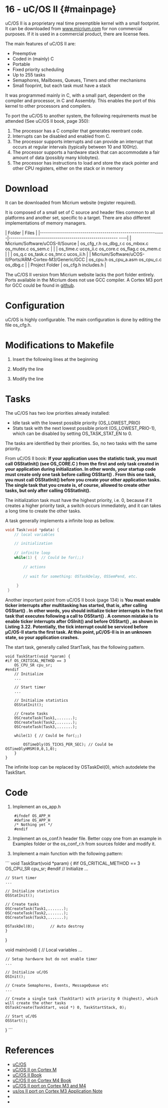 
16 - uC/OS II {#mainpage}
============

uC/OS II is a proprietary real time preemptible kernel with a small footprint. It can be downloaded from www.micrium.com for non commercial purposes. If it is used in a commercial product, there are license fees.

The main features of uC/OS II are:

* Preemptive
* Coded in (mainly) C
* Portable
* Fixed priority scheduling
* Up to 255 tasks
* Semaphores, Mailboxes, Queues, Timers and other mechanisms
* Small fooprint, but each task must have a stack

It was programmed mainly in C, with a small part, dependent on the compiler and processor, in C and Assembly. This enables the port of this kernel to other processors and compilers.

To port the uC/OS to another system, the following requirements must be attended (See uC/OS II book, page 350):

1. The processor has a C compiler that generates reentrant code.
2. Interrupts can be disabled and enabled from C.
3. The processor supports interrupts and can provide an interrupt that occurs at regular intervals (typically between 10 and 100Hz).
4. The processor supports a hardware stack that can accommodate a fair amount of data (possibly many kilobytes).
5. The processor has instructions to load and store the stack pointer and other CPU registers, either on the stack or in memory

# Download

It can be downloaded from Micrium website (register required). 


It is composed of a small set of C source and header files common to all platforms and another set, specific to a target. There are also different implementations of memory managers.

 
|  Folder                                                      |         Files                                             |
|--------------------------------------------------------------|------------------------------------------------------ ----|
|  Micrium/Software/uCOS-II/Source                             |  os_cfg_r.h  os_dbg_r.c  os_mbox.c  os_mutex.c  os_sem.c  |
|                                                              |  os_time.c  ucos_ii.c os_core.c   os_flag.c   os_mem.c    |
|                                                              |  os_q.c os_task.c  os_tmr.c   ucos_ii.h                   |
| Micrium/Software/uCOS-II/Ports/ARM-Cortex-M3/Generic/GCC     |  os_cpu.h    os_cpu_a.asm os_cpu_c.c os_dbg.c             |
|  Project Folder                                              |  os_cfg.h includes.h                                      |

The uC/OS II version from Micrium website lacks the port folder entirely. Ports available in the Micrium does not use GCC compiler. A Cortex M3 port for GCC could be found in [github](https://github.com/huyugui/STDFS/tree/master/lcd-demo/ucos/uCOS-II/Ports/ARM-Cortex-M3/Generic/GCC).


# Configuration
uC/OS is highly configurable. The main configuration is done by editing the  file os_cfg.h.





# Modifications to Makefile

1. Insert the following lines at the beginning
 
2. Modify the line

3. Modify the line


# Tasks

The uC/OS has two low priorities already installed:

* Idle task with the lowest possible priority (OS_LOWEST_PRIO)
* Stats task with the next lowest possible priorit (OS_LOWEST_PRIO-1), which can be disabled by setting OS_TASK_STAT_EN to 0.

The tasks are identified by their priorities. So, no two tasks with the same priority.

From uC/OS II book: **If your application uses the statistic task, you must call OSStatInit() (see OS_CORE.C ) from the first and only task created in your application during initialization. In other words, your startup code must create only one task before calling OSStart() . From this one task, you must call OSStatInit() before you create your other application tasks. The single task that you create is, of course, allowed to create other tasks, but only after calling OSStatInit().**

The initialization task must have the highest priority, i.e. 0, because if it creates a higher priority task, a switch occurs immediately, and it can takes a long time to create the other tasks.

A task generally implements a infinite loop as bellow.

```C++
void Task(void *pdata) {
    // local variables

    // initialization
    
    // infinite loop
    while(1) {  // Could be for(;;)
    
        // actions
        
        // wait for something: OSTaskDelay, OSSemPend, etc.
        
     }
 }
```

    
Another important point from uC/OS II book (page 134) is **You must enable ticker interrupts after multitasking has started, that is, after calling OSStart() . In other words, you should initialize ticker interrupts in the first task that executes following a call to OSStart() . A common mistake is to enable ticker interrupts after OSInit() and before OSStart() , as shown in Listing 3.22. Potentially, the tick interrupt could be serviced before μC/OS-II starts the first task. At this point, μC/OS-II is in an unknown state, so your application crashes.**

The start task, generally called StartTask, has the following pattern.


```
void TaskStart(void *param) {
#if OS_CRITICAL_METHOD == 3
    OS_CPU_SR cpu_sr;
#endif
    // Initialize
    ...
    
    // Start timer
    ...
    
    // Initialize statistics
    OSStatInit();
    
    // Create tasks
    OSCreateTask(Task1,.......);
    OSCreateTask(Task2,.......);
    OSCreateTask(Task3,.......);
    
    while(1) { // Could be for(;;)
        
        OSTimeDly(OS_TICKS_PER_SEC); // Could be OSTimeDlyHMSM(0,0,1,0);
    }
}
```

The infinite loop can be replaced by OSTaskDel(0), which autodelete the TaskStart.

# Code

1. Implement an os_app.h

```
    #ifndef OS_APP_H
    #define OS_APP_H
    /* Nothing yet */
    #endif

```

2. Implement an os_conf.h header file. Better copy one from an example in Examples folder or the os_conf_r.h from sources folder and modify it.

3. Implement a main function with the following pattern:

´´´
void TaskStart(void *param) {
#if OS_CRITICAL_METHOD == 3
    OS_CPU_SR cpu_sr;
#endif
    // Initialize
    ...
    
    // Start timer
    ...
    
    // Initialize statistics
    OSStatInit();
    
    // Create tasks
    OSCreateTask(Task1,.......);
    OSCreateTask(Task2,.......);
    OSCreateTask(Task3,.......);
    
    OSTaskDel(0);       // Auto destroy
    }
}

void main(void) {
    // Local variables
    ...
    
    // Setup hardware but do not enable timer
    ...
    
    // Initialize uC/OS
    OSInit();
    
    // Create Semaphores, Events, MessageQueue etc
    ...
    
    // Create a single task (TaskStart) with priority 0 (highest), which will create the other tasks
    OSTaskCreate(TaskStart, void *) 0, TaskStartStack, 0);
    
    // Start uC/OS 
    OSStart();
 }
´´´


    
# References
* [uC/OS](https://www.micrium.com/)
* [uC/OS II on Cortex M](https://www.state-machine.com/qpc/ucos-ii.html)
* [uC/OS II Book](https://www.micrium.com/download/%C2%B5cos-ii-the-real-time-kernel-2nd-edition/)
* [uC/OS II on Cortex M4 Book](https://www.micrium.com/download/%C2%B5cos-ii-the-real-time-kernel-for-the-freescale-kinetis/)
* [uC/OS II port on Cortex M3 and M4](https://github.com/tony/gpc/tree/master/3rd_party/uCOS-II)
* [us/os II port on Cortex M3 Application Note](https://www.element14.com/community/docs/DOC-35592/l/micrium-an1018-application-note-for-%CE%BCcos-ii-and-the-arm-cortex-m3-processors)
* 
*
